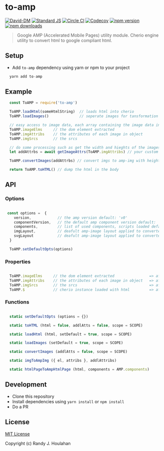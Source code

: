 # to-amp

[![David-DM][david-dm-src]][david-dm-href]
[![Standard JS][standard-js-src]][standard-js-href]
[![Circle CI][circle-ci-src]][circle-ci-href]
[![Codecov][codecov-src]][codecov-href]
[![npm version][npm-version-src]][npm-version-href]
[![npm downloads][npm-downloads-src]][npm-downloads-href]

> Google AMP (Accelerated Mobile Pages) utility module.  Cherio engine utility to convert html to google compliant html.

## Setup

- Add `to-amp` dependency using yarn or npm to your project

```js
  yarn add to-amp
```

## Example

```js
  const ToAMP = require('to-amp')

  ToAMP.loadHtml(someHtmlString)  // loads html into cherio
  ToAMP.loadImages()              // seperate images for tansformation

  // easy access to image data, each array containing the image data in the order they appear in the html.  Set by ToAMP.loadImages()
  ToAMP.imageElms     // the dom element extracted
  ToAMP.imgAttribs    // the attributes of each image in object
  ToAMP.imgSrcs       // the srcs

  // do some processing such as get the width and hieghts of the images
  let addAttrbs = await getImageAttrs(ToAMP.imgAttribs) // your custom function to get height and widths if they do not exist

  ToAMP.convertImages(addAttrbs) // convert imgs to amp-img with height and widths

  return ToAMP.toHTML() // dump the html in the body

```

## API

### Options
```js

 const options =  {
    version,            // the amp version default: 'v0'
    componentVersion,   // the default amp component version default: 'v0'
    components,         // list of used components, scripts loaded default:[]
    imgLayout,          // deafult amp-image layout applied to converted <img> tags default:'responsive'
    svgLayout           // deafult amp-image layout applied to converted <img> tags with svg srcs default:'intrinsic'
  }

  ToAMP.setDefaultOpts(options)
```

### Properties
```js

  ToAMP.imageElms     // the dom element extracted                => after ToAMP.loadImages()
  ToAMP.imgAttribs    // the attributes of each image in object   => after ToAMP.loadImages()
  ToAMP.imgSrcs       // the srcs                                 => after ToAMP.loadImages()
  ToAMP.$             // cherio instance loaded with html         => after ToAMP.loadHtml(someHtmlString)

```
### Functions

```js

  static setDefaultOpts (options = {})

  static toHTML (html = false, addlAtts = false, scope = SCOPE)

  static loadHtml (html, setDefault = true, scope = SCOPE)

  static loadImages (setDefault = true, scope = SCOPE)

  static convertImages (addlAtts = false, scope = SCOPE)

  static imgToAmpImg ({ el, attribs }, addlAttribs)

  static htmlPageToAmpHtmlPage (html, components = AMP.components)
```

## Development

- Clone this repository
- Install dependencies using `yarn install` or `npm install`
- Do a PR

## License

[MIT License](./LICENSE)

Copyright (c) Randy J. Houlahan

<!-- Badges -->
[david-dm-src]: https://david-dm.org/randyhoulahan/to-amp/status.svg?style=flat-square
[david-dm-href]: https://david-dm.org/randyhoulahan/to-amp
[standard-js-src]: https://img.shields.io/badge/code_style-standard-brightgreen.svg?style=flat-square
[standard-js-href]: https://standardjs.com
[circle-ci-src]: https://img.shields.io/circleci/project/github/randyhoulahan/to-amp.svg?style=flat-square
[circle-ci-href]: https://circleci.com/gh/randyhoulahan/to-amp
[codecov-src]: https://img.shields.io/codecov/c/github/randyhoulahan/to-amp.svg?style=flat-square
[codecov-href]: https://codecov.io/gh/randyhoulahan/to-amp
[npm-version-src]: https://img.shields.io/npm/dt/to-amp.svg?style=flat-square
[npm-version-href]: https://npmjs.com/package/to-amp
[npm-downloads-src]: https://img.shields.io/npm/v/to-amp/latest.svg?style=flat-square
[npm-downloads-href]: https://npmjs.com/package/to-amp
